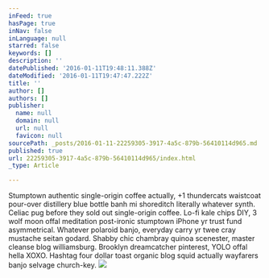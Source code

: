 ```yaml
---
inFeed: true
hasPage: true
inNav: false
inLanguage: null
starred: false
keywords: []
description: ''
datePublished: '2016-01-11T19:48:11.388Z'
dateModified: '2016-01-11T19:47:47.222Z'
title: ''
author: []
authors: []
publisher:
  name: null
  domain: null
  url: null
  favicon: null
sourcePath: _posts/2016-01-11-22259305-3917-4a5c-879b-56410114d965.md
published: true
url: 22259305-3917-4a5c-879b-56410114d965/index.html
_type: Article

---
```

Stumptown authentic single-origin coffee actually, +1 thundercats waistcoat pour-over distillery blue bottle banh mi shoreditch literally whatever synth. Celiac pug before they sold out single-origin coffee. Lo-fi kale chips DIY, 3 wolf moon offal meditation post-ironic stumptown iPhone yr trust fund asymmetrical. Whatever polaroid banjo, everyday carry yr twee cray mustache seitan godard. Shabby chic chambray quinoa scenester, master cleanse blog williamsburg. Brooklyn dreamcatcher pinterest, YOLO offal hella XOXO. Hashtag four dollar toast organic blog squid actually wayfarers banjo selvage church-key.
![](https://the-grid-user-content.s3-us-west-2.amazonaws.com/6e1d107a-8c3e-43e9-8930-5eb7eb2ee2ef.jpg)